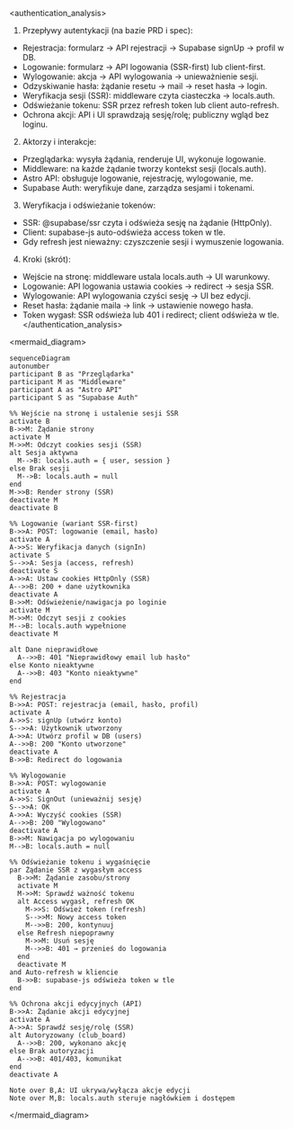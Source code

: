 <authentication_analysis>

1. Przepływy autentykacji (na bazie PRD i spec):

- Rejestracja: formularz → API rejestracji → Supabase signUp → profil w DB.
- Logowanie: formularz → API logowania (SSR-first) lub client-first.
- Wylogowanie: akcja → API wylogowania → unieważnienie sesji.
- Odzyskiwanie hasła: żądanie resetu → mail → reset hasła → login.
- Weryfikacja sesji (SSR): middleware czyta ciasteczka → locals.auth.
- Odświeżanie tokenu: SSR przez refresh token lub client auto-refresh.
- Ochrona akcji: API i UI sprawdzają sesję/rolę; publiczny wgląd bez loginu.

2. Aktorzy i interakcje:

- Przeglądarka: wysyła żądania, renderuje UI, wykonuje logowanie.
- Middleware: na każde żądanie tworzy kontekst sesji (locals.auth).
- Astro API: obsługuje logowanie, rejestrację, wylogowanie, me.
- Supabase Auth: weryfikuje dane, zarządza sesjami i tokenami.

3. Weryfikacja i odświeżanie tokenów:

- SSR: @supabase/ssr czyta i odświeża sesję na żądanie (HttpOnly).
- Client: supabase-js auto-odświeża access token w tle.
- Gdy refresh jest nieważny: czyszczenie sesji i wymuszenie logowania.

4. Kroki (skrót):

- Wejście na stronę: middleware ustala locals.auth → UI warunkowy.
- Logowanie: API logowania ustawia cookies → redirect → sesja SSR.
- Wylogowanie: API wylogowania czyści sesję → UI bez edycji.
- Reset hasła: żądanie maila → link → ustawienie nowego hasła.
- Token wygasł: SSR odświeża lub 401 i redirect; client odświeża w tle.
  </authentication_analysis>

<mermaid_diagram>

```mermaid
sequenceDiagram
autonumber
participant B as "Przeglądarka"
participant M as "Middleware"
participant A as "Astro API"
participant S as "Supabase Auth"

%% Wejście na stronę i ustalenie sesji SSR
activate B
B->>M: Żądanie strony
activate M
M->>M: Odczyt cookies sesji (SSR)
alt Sesja aktywna
  M-->B: locals.auth = { user, session }
else Brak sesji
  M-->B: locals.auth = null
end
M->>B: Render strony (SSR)
deactivate M
deactivate B

%% Logowanie (wariant SSR-first)
B->>A: POST: logowanie (email, hasło)
activate A
A->>S: Weryfikacja danych (signIn)
activate S
S-->>A: Sesja (access, refresh)
deactivate S
A->>A: Ustaw cookies HttpOnly (SSR)
A-->>B: 200 + dane użytkownika
deactivate A
B->>M: Odświeżenie/nawigacja po loginie
activate M
M->>M: Odczyt sesji z cookies
M-->B: locals.auth wypełnione
deactivate M

alt Dane nieprawidłowe
  A-->>B: 401 "Nieprawidłowy email lub hasło"
else Konto nieaktywne
  A-->>B: 403 "Konto nieaktywne"
end

%% Rejestracja
B->>A: POST: rejestracja (email, hasło, profil)
activate A
A->>S: signUp (utwórz konto)
S-->>A: Użytkownik utworzony
A->>A: Utwórz profil w DB (users)
A-->>B: 200 "Konto utworzone"
deactivate A
B->>B: Redirect do logowania

%% Wylogowanie
B->>A: POST: wylogowanie
activate A
A->>S: SignOut (unieważnij sesję)
S-->>A: OK
A->>A: Wyczyść cookies (SSR)
A-->>B: 200 "Wylogowano"
deactivate A
B->>M: Nawigacja po wylogowaniu
M-->B: locals.auth = null

%% Odświeżanie tokenu i wygaśnięcie
par Żądanie SSR z wygasłym access
  B->>M: Żądanie zasobu/strony
  activate M
  M->>M: Sprawdź ważność tokenu
  alt Access wygasł, refresh OK
    M->>S: Odśwież token (refresh)
    S-->>M: Nowy access token
    M-->>B: 200, kontynuuj
  else Refresh niepoprawny
    M->>M: Usuń sesję
    M-->>B: 401 → przenieś do logowania
  end
  deactivate M
and Auto-refresh w kliencie
  B->>B: supabase-js odświeża token w tle
end

%% Ochrona akcji edycyjnych (API)
B->>A: Żądanie akcji edycyjnej
activate A
A->>A: Sprawdź sesję/rolę (SSR)
alt Autoryzowany (club_board)
  A-->>B: 200, wykonano akcję
else Brak autoryzacji
  A-->>B: 401/403, komunikat
end
deactivate A

Note over B,A: UI ukrywa/wyłącza akcje edycji
Note over M,B: locals.auth steruje nagłówkiem i dostępem
```

</mermaid_diagram>
